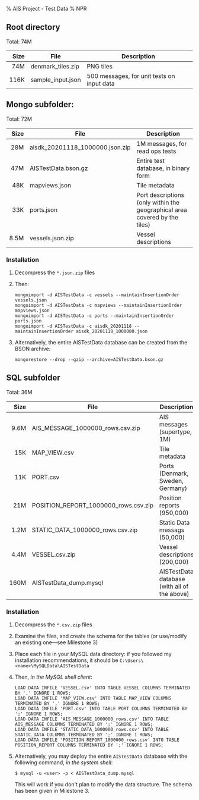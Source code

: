% AIS Project - Test Data
% NPR

## Root directory

Total: 74M

|  Size| File                 |   Description                              | 
|-----:|----------------------|--------------------------------------------| 
|  74M | denmark_tiles.zip    | PNG tiles                                  |
| 116K | sample_input.json    | 500 messages, for unit tests on input data |


## Mongo subfolder:

Total: 72M

|  Size| File                            | Description                                                               | 
|-----:|---------------------------------|---------------------------------------------------------------------------| 
|  28M | aisdk_20201118_1000000.json.zip | 1M messages, for read ops tests                                           |          
|  47M | AISTestData.bson.gz             | Entire test database, in binary form                                      |
|  48K | mapviews.json                   | Tile metadata                                                             |
|  33K | ports.json                      | Port descriptions (only within the geographical area covered by the tiles)|
| 8.5M | vessels.json.zip                | Vessel descriptions                                                       |


### Installation

1. Decompress the `*.json.zip` files
2. Then:

   ~~~~~~~~~~~~~~{.bash}
   mongoimport -d AISTestData -c vessels --maintainInsertionOrder vessels.json
   mongoimport -d AISTestData -c mapviews --maintainInsertionOrder mapviews.json
   mongoimport -d AISTestData -c ports --maintainInsertionOrder ports.json
   mongoimport -d AISTestData -c aisdk_20201118 --maintainInsertionOrder aisdk_20201118_1000000.json
   ~~~~~~~~~~~~~~~~~~~

3. Alternatively, the entire AISTestData database can be created from the BSON archive:

   ~~~~~~~~~~~~~{.bash}
   mongorestore --drop --gzip --archive=AISTestData.bson.gz
   ~~~~~~~~~~~~~~~~~

## SQL subfolder


Total: 36M


|  Size| File                                 |   Description                               | 
|-----:|--------------------------------------|---------------------------------------------| 
| 9.6M | AIS_MESSAGE_1000000_rows.csv.zip     | AIS messages (supertype, 1M)                |
|  15K | MAP_VIEW.csv                         | Tile metadata                               |
|  11K | PORT.csv                             | Ports (Denmark, Sweden, Germany)            |
|  21M | POSITION_REPORT_1000000_rows.csv.zip | Position reports (950,000)                  |
| 1.2M | STATIC_DATA_1000000_rows.csv.zip     | Static Data messags (50,000)                |
| 4.4M | VESSEL.csv.zip                       | Vessel descriptions (200,000)               |
| 160M | AISTestData_dump.mysql               | AISTestData database (with all of the above)|


### Installation

1. Decompress the `*.csv.zip` files
2. Examine the files, and create the schema for the tables (or use/modify an existing one&mdash;see Milestone 3)
3. Place each file in your MySQL data directory: if you followed my installation recommendations, it should be `C:\Users\<name>\MySQLData\AISTestData`
4. Then, _in the MySQL shell client_:

   ~~~~~~~~~~~~{.sqlmysql}
   LOAD DATA INFILE 'VESSEL.csv' INTO TABLE VESSEL COLUMNS TERMINATED BY ',' IGNORE 1 ROWS;
   LOAD DATA INFILE 'MAP_VIEW.csv' INTO TABLE MAP_VIEW COLUMNS TERMINATED BY ',' IGNORE 1 ROWS;
   LOAD DATA INFILE 'PORT.csv' INTO TABLE PORT COLUMNS TERMINATED BY ';' IGNORE 1 ROWS;
   LOAD DATA INFILE 'AIS_MESSAGE_1000000_rows.csv' INTO TABLE AIS_MESSAGE COLUMNS TERMINATED BY ';' IGNORE 1 ROWS;
   LOAD DATA INFILE 'STATIC_DATA_1000000_rows.csv' INTO TABLE STATIC_DATA COLUMNS TERMINATED BY ';' IGNORE 1 ROWS;
   LOAD DATA INFILE 'POSITION_REPORT_1000000_rows.csv' INTO TABLE POSITION_REPORT COLUMNS TERMINATED BY ';' IGNORE 1 ROWS;
   ~~~~~~~~~~~~~~~~~~~~~~~~~~

5. Alternatively, you may deploy the entire `AISTestData` database with the following command, _in the system shell_:

   ~~~~~~~{.bash}
   $ mysql -u <user> -p < AISTestData_dump.mysql
   ~~~~~~~~~~~~

   This will work if you don't plan to modify the data structure. The schema has been given in Milestone 3.


